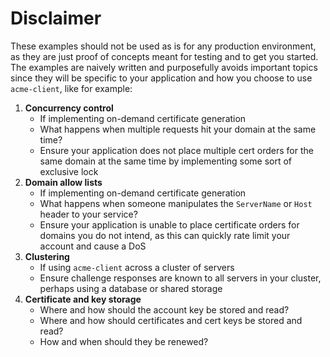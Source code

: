 # Disclaimer

These examples should not be used as is for any production environment, as they are just proof of concepts meant for testing and to get you started. The examples are naively written and purposefully avoids important topics since they will be specific to your application and how you choose to use `acme-client`, like for example:

1. **Concurrency control**
    * If implementing on-demand certificate generation
    * What happens when multiple requests hit your domain at the same time?
    * Ensure your application does not place multiple cert orders for the same domain at the same time by implementing some sort of exclusive lock
2. **Domain allow lists**
    * If implementing on-demand certificate generation
    * What happens when someone manipulates the `ServerName` or `Host` header to your service?
    * Ensure your application is unable to place certificate orders for domains you do not intend, as this can quickly rate limit your account and cause a DoS
3. **Clustering**
    * If using `acme-client` across a cluster of servers
    * Ensure challenge responses are known to all servers in your cluster, perhaps using a database or shared storage
4. **Certificate and key storage**
    * Where and how should the account key be stored and read?
    * Where and how should certificates and cert keys be stored and read?
    * How and when should they be renewed?
